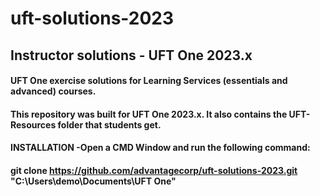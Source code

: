 # uft-solutions-2023
## Instructor solutions - UFT One  2023.x
#### UFT One exercise solutions for Learning Services (essentials and advanced) courses.
#### This repository was built for UFT One 2023.x. It also contains the UFT-Resources folder that students get.
#### INSTALLATION -Open a CMD Window and run the following command:
#### git clone https://github.com/advantagecorp/uft-solutions-2023.git "C:\Users\demo\Documents\UFT One"
